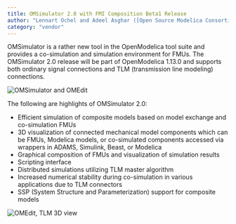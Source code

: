 ```yaml
---
title: OMSimulator 2.0 with FMI Composition Beta1 Release
author: "Lennart Ochel and Adeel Asghar ([Open Source Modelica Consortium](https://openmodelica.org/))"
category: "vendor"
---
```


OMSimulator is a rather new tool in the OpenModelica tool suite and provides a co-simulation and simulation environment for FMUs. The OMSimulator 2.0 release will be part of OpenModelica 1.13.0 and supports both ordinary signal connections and TLM (transmission line modeling) connections.

![OMSimulator and OMEdit](https://openmodelica.github.io/OpenModelica-Resources/images/2018-OpenModelica-OMSimulator.png)

The following are highlights of OMSimulator 2.0:

* Efficient simulation of composite models based on model exchange and co-simulation FMUs
* 3D visualization of connected mechanical model components which can be FMUs, Modelica models, or co-simulated components accessed via wrappers in ADAMS, Simulink, Beast, or Modelica
* Graphical composition of FMUs and visualization of simulation results
* Scripting interface
* Distributed simulations utilizing TLM master algorithm
* Increased numerical stability during co-simulation in various applications due to TLM connectors
* SSP (System Structure and Parameterization) support for composite models

![OMEdit, TLM 3D view](https://openmodelica.github.io/OpenModelica-Resources/images/2018-OpenModelica-OMSimulator-TLM.jpg)
